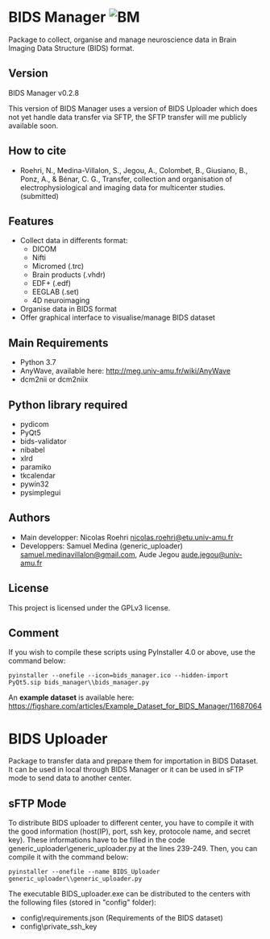 #  BIDS Manager ![BM](bids_manager.ico "BIDS_Manager")
Package to collect, organise and manage neuroscience data in Brain Imaging Data Structure (BIDS) format.

## Version
BIDS Manager v0.2.8

This version of BIDS Manager uses a version of BIDS Uploader which does not yet handle data transfer via SFTP, the SFTP transfer will me publicly available soon.

## How to cite
* Roehri, N., Medina-Villalon, S., Jegou, A., Colombet, B., Giusiano, B., Ponz, A., & Bénar, C. G., Transfer, collection and organisation of electrophysiological and imaging data for multicenter studies. (submitted)

## Features
* Collect data in differents format:
  * DICOM
  * Nifti
  * Micromed (.trc)
  * Brain products (.vhdr)
  * EDF+ (.edf)
  * EEGLAB (.set)
  * 4D neuroimaging 
* Organise data in BIDS format
* Offer graphical interface to visualise/manage BIDS dataset

## Main Requirements
* Python 3.7
* AnyWave, available here: http://meg.univ-amu.fr/wiki/AnyWave
* dcm2nii or dcm2niix

## Python library required
* pydicom
* PyQt5
* bids-validator
* nibabel
* xlrd
* paramiko
* tkcalendar
* pywin32
* pysimplegui


## Authors
* Main developper: Nicolas Roehri <nicolas.roehri@etu.univ-amu.fr>
* Developpers: Samuel Medina (generic_uploader) <samuel.medinavillalon@gmail.com>, 
		      Aude Jegou <aude.jegou@univ-amu.fr>

## License
This project is licensed under the GPLv3 license.

## Comment
If you wish to compile these scripts using PyInstaller 4.0 or above, use the command below:
```
pyinstaller --onefile --icon=bids_manager.ico --hidden-import PyQt5.sip bids_manager\\bids_manager.py
```
An **example dataset** is available here: https://figshare.com/articles/Example_Dataset_for_BIDS_Manager/11687064

# BIDS Uploader
Package to transfer data and prepare them for importation in BIDS Dataset. It can be used in local through BIDS Manager
or it can be used in sFTP mode to send data to another center.

## sFTP Mode
To distribute BIDS uploader to different center, you have to compile it with the good information (host(IP), port, ssh key, protocole name, and secret key). These informations have to be filled in the code
generic_uploader\\generic_uploader.py at the lines 239-249. Then, you can compile it with the command below:
```
pyinstaller --onefile --name BIDS_Uploader generic_uploader\\generic_uploader.py
```
The executable BIDS_uploader.exe can be distributed to the centers with the following files (stored in "config" folder):
* config\\requirements.json (Requirements of the BIDS dataset)
* config\\private_ssh_key
